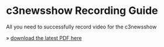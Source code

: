 # c3newsshow Recording Guide

All you need to successfully record video for the c3newsshow

» [download the latest PDF here](c3news_recording_guide_latest.pdf)